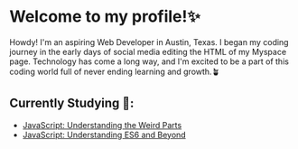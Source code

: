 # Welcome to my profile!✨


Howdy! I'm an aspiring Web Developer in Austin, Texas. I began my coding journey in the early days of social media editing the HTML of my Myspace page. Technology has come a long way, and I'm excited to be a part of this coding world full of never ending learning and growth.🪴

## Currently Studying 📝:

+ [JavaScript: Understanding the Weird Parts](https://www.udemy.com/course/understand-javascript/ "Don't imitate, understand!")
+ [JavaScript: Understanding ES6 and Beyond](https://www.udemy.com/course/javascript-understanding-es6-and-beyond/)
